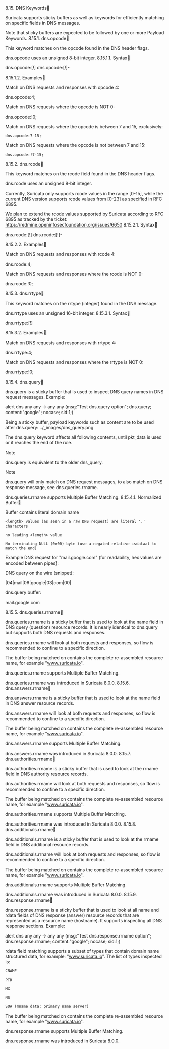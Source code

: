
8.15. DNS Keywords

Suricata supports sticky buffers as well as keywords for efficiently matching on specific fields in DNS messages.

Note that sticky buffers are expected to be followed by one or more Payload Keywords.
8.15.1. dns.opcode

This keyword matches on the opcode found in the DNS header flags.

dns.opcode uses an unsigned 8-bit integer.
8.15.1.1. Syntax

dns.opcode:[!]<number>
dns.opcode:[!]<number1>-<number2>

8.15.1.2. Examples

Match on DNS requests and responses with opcode 4:

dns.opcode:4;

Match on DNS requests where the opcode is NOT 0:

dns.opcode:!0;

Match on DNS requests where the opcode is between 7 and 15, exclusively:

    dns.opcode:7-15;

Match on DNS requests where the opcode is not between 7 and 15:

    dns.opcode:!7-15;

8.15.2. dns.rcode

This keyword matches on the rcode field found in the DNS header flags.

dns.rcode uses an unsigned 8-bit integer.

Currently, Suricata only supports rcode values in the range [0-15], while the current DNS version supports rcode values from [0-23] as specified in RFC 6895.

We plan to extend the rcode values supported by Suricata according to RFC 6895 as tracked by the ticket: https://redmine.openinfosecfoundation.org/issues/6650
8.15.2.1. Syntax

dns.rcode:[!]<number>
dns.rcode:[!]<number1>-<number2>

8.15.2.2. Examples

Match on DNS requests and responses with rcode 4:

dns.rcode:4;

Match on DNS requests and responses where the rcode is NOT 0:

dns.rcode:!0;

8.15.3. dns.rrtype

This keyword matches on the rrtype (integer) found in the DNS message.

dns.rrtype uses an unsigned 16-bit integer.
8.15.3.1. Syntax

dns.rrtype:[!]<number>

8.15.3.2. Examples

Match on DNS requests and responses with rrtype 4:

dns.rrtype:4;

Match on DNS requests and responses where the rrtype is NOT 0:

dns.rrtype:!0;

8.15.4. dns.query

dns.query is a sticky buffer that is used to inspect DNS query names in DNS request messages. Example:

alert dns any any -> any any (msg:"Test dns.query option"; dns.query; content:"google"; nocase; sid:1;)

Being a sticky buffer, payload keywords such as content are to be used after dns.query:
../_images/dns_query.png

The dns.query keyword affects all following contents, until pkt_data is used or it reaches the end of the rule.

Note

dns.query is equivalent to the older dns_query.

Note

dns.query will only match on DNS request messages, to also match on DNS response message, see dns.queries.rrname.

dns.queries.rrname supports Multiple Buffer Matching.
8.15.4.1. Normalized Buffer

Buffer contains literal domain name

    <length> values (as seen in a raw DNS request) are literal '.' characters

    no leading <length> value

    No terminating NULL (0x00) byte (use a negated relative isdataat to match the end)

Example DNS request for "mail.google.com" (for readability, hex values are encoded between pipes):

DNS query on the wire (snippet):

|04|mail|06|google|03|com|00|

dns.query buffer:

mail.google.com

8.15.5. dns.queries.rrname

dns.queries.rrname is a sticky buffer that is used to look at the name field in DNS query (question) resource records. It is nearly identical to dns.query but supports both DNS requests and responses.

dns.queries.rrname will look at both requests and responses, so flow is recommended to confine to a specific direction.

The buffer being matched on contains the complete re-assembled resource name, for example "www.suricata.io".

dns.queries.rrname supports Multiple Buffer Matching.

dns.queries.rrname was introduced in Suricata 8.0.0.
8.15.6. dns.answers.rrname

dns.answers.rrname is a sticky buffer that is used to look at the name field in DNS answer resource records.

dns.answers.rrname will look at both requests and responses, so flow is recommended to confine to a specific direction.

The buffer being matched on contains the complete re-assembled resource name, for example "www.suricata.io".

dns.answers.rrname supports Multiple Buffer Matching.

dns.answers.rrname was introduced in Suricata 8.0.0.
8.15.7. dns.authorities.rrname

dns.authorities.rrname is a sticky buffer that is used to look at the rrname field in DNS authority resource records.

dns.authorities.rrname will look at both requests and responses, so flow is recommended to confine to a specific direction.

The buffer being matched on contains the complete re-assembled resource name, for example "www.suricata.io".

dns.authorities.rrname supports Multiple Buffer Matching.

dns.authorities.rrname was introduced in Suricata 8.0.0.
8.15.8. dns.additionals.rrname

dns.additionals.rrname is a sticky buffer that is used to look at the rrname field in DNS additional resource records.

dns.additionals.rrname will look at both requests and responses, so flow is recommended to confine to a specific direction.

The buffer being matched on contains the complete re-assembled resource name, for example "www.suricata.io".

dns.additionals.rrname supports Multiple Buffer Matching.

dns.additionals.rrname was introduced in Suricata 8.0.0.
8.15.9. dns.response.rrname

dns.response.rrname is a sticky buffer that is used to look at all name and rdata fields of DNS response (answer) resource records that are represented as a resource name (hostname). It supports inspecting all DNS response sections. Example:

alert dns any any -> any any (msg:"Test dns.response.rrname option"; \
    dns.response.rrname; content:"google"; nocase; sid:1;)

rdata field matching supports a subset of types that contain domain name structured data, for example: "www.suricata.io". The list of types inspected is:

    CNAME

    PTR

    MX

    NS

    SOA (mname data: primary name server)

The buffer being matched on contains the complete re-assembled resource name, for example "www.suricata.io".

dns.response.rrname supports Multiple Buffer Matching.

dns.response.rrname was introduced in Suricata 8.0.0.
